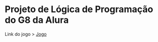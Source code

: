 # Projeto de Lógica de Programação do G8 da Alura

Link do jogo > [Jogo](https://jogoadivinheonumero-red.vercel.app) 
